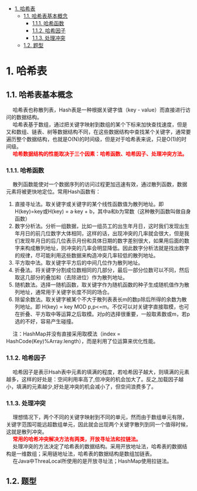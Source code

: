 

<!-- TOC -->

- [1. 哈希表](#1-哈希表)
    - [1.1. 哈希表基本概念](#11-哈希表基本概念)
        - [1.1.1. 哈希函数](#111-哈希函数)
        - [1.1.2. 哈希因子](#112-哈希因子)
        - [1.1.3. 处理冲突](#113-处理冲突)
    - [1.2. 题型](#12-题型)

<!-- /TOC -->

# 1. 哈希表  
## 1.1. 哈希表基本概念  
&emsp; 哈希表也称散列表，Hash表是一种根据关键字值（key - value）而直接进行访问的数据结构。  
&emsp; 哈希表基于数组，通过把关键字映射到数组的某个下标来加快查找速度，但是又和数组、链表、树等数据结构不同，在这些数据结构中查找某个关键字，通常要遍历整个数据结构，也就是O(N)的时间级，但是对于哈希表来说，只是O(1)的时间级。  
&emsp; **<font color = "red">哈希数据结构的性能取决于三个因素：哈希函数、哈希因子、处理冲突方法。</font>**  

### 1.1.1. 哈希函数  
&emsp; 散列函数能使对一个数据序列的访问过程更加迅速有效，通过散列函数，数据元素将被更快地定位。常用Hash函数有：  
1. 直接寻址法。取关键字或关键字的某个线性函数值为散列地址。即H(key)=key或H(key) = a·key + b，其中a和b为常数（这种散列函数叫做自身函数）  
2. 数字分析法。分析一组数据，比如一组员工的出生年月日，这时我们发现出生年月日的前几位数字大体相同，这样的话，出现冲突的几率就会很大，但是我们发现年月日的后几位表示月份和具体日期的数字差别很大，如果用后面的数字来构成散列地址，则冲突的几率会明显降低。因此数字分析法就是找出数字的规律，尽可能利用这些数据来构造冲突几率较低的散列地址。  
3. 平方取中法。取关键字平方后的中间几位作为散列地址。  
4. 折叠法。将关键字分割成位数相同的几部分，最后一部分位数可以不同，然后取这几部分的叠加和（去除进位）作为散列地址。  
5. 随机数法。选择一随机函数，取关键字作为随机函数的种子生成随机值作为散列地址，通常用于关键字长度不同的场合。  
6. 除留余数法。取关键字被某个不大于散列表表长m的数p除后所得的余数为散列地址。即 H(key) = key MOD p,p<=m。不仅可以对关键字直接取模，也可在折叠、平方取中等运算之后取模。对p的选择很重要，一般取素数或m，若p选的不好，容易产生碰撞。  

&emsp; 注：HashMap并没有直接采用取模法（index = HashCode(Key)%Array.length），而是利用了位运算来优化性能。  

### 1.1.2. 哈希因子  
&emsp; 哈希因子是表示Hsah表中元素的填满的程度，若哈希因子越大，则填满的元素越多，这样的好处是：空间利用率高了,但冲突的机会加大了。反之,加载因子越小，填满的元素越少,好处是冲突的机会减小了，但空间浪费多了。  

### 1.1.3. 处理冲突
&emsp; 理想情况下，两个不同的关键字映射到不同的单元，然而由于数组单元有限，关键字范围可能远超数组单元，因此就会出现两个关键字散列到同一个值得时候，这就是散列冲突。  
&emsp; **<font color = "red">常用的哈希冲突解决方法有两类，开放寻址法和拉链法。**</font>  
&emsp; 处理冲突的方法决定了哈希表的数据结构。采用开放地址法，哈希表的数据结构是一维数组；采用链地址法，哈希表的数据结构是数组加链表。  
&emsp; 在Java中ThreaLocal所使用的是开放寻址法；HashMap使用拉链法。  

## 1.2. 题型  


